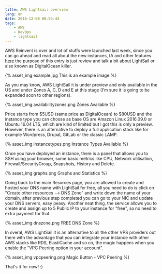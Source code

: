 ```yaml
---
title: AWS Lightsail overview
lang: en
date: 2016-12-08 08:56:44
tags:
	- AWS
	- DevOps
	- lightsail
---
```


AWS Reinvent is over and lot of stuffs were launched last week, since you can go ahead and read all about the new instances, IA and other features [here](https://aws.amazon.com/new/reinvent/?nc1=h_ls) the purpose of this entry is just review and talk a bit about LightSail or also known as DigitalOcean killer. 

{% asset_img example.jpg This is an example image %}

As you may know, AWS LightSail it is under preview and only available in the US and under Zones A, C, D and E at this stage (I'm sure it is going to be expanded soon to other regions). 

{% asset_img availabilityzones.png Zones Available %}

Price starts from $5USD (same price as DigitalOcean) to $80USD and the instance type you can choose as base OS are Amazon Linux 2016.09.0 or Ubuntu 16.04 LTS, which are kind of limited but I got this is only a preview. However, there is an alternative to deploy a full application stack like for example Wordpress, Drupal, GitLab or the classic LAMP. 

{% asset_img instancetypes.png Instance Types Available %}

Once you have deployed an instance, there is a panel that allows you to SSH using your browser, some basic metrics like CPU, Network utilisation, Firewall/SecurityGroup, Snapshots, History and Delete.

{% asset_img graphs.png Graphs and Statistics %}

Going back to the main Resorces page, you are allowed to create and hosted your DNS name with LightSail for free, all you need to do is click on "Create other resources --> DNS Zone" and write down the name of your domain, after previous step completed you can go to your NIC and update your DNS servers, easy peasy. Another neat thing, the service allows you to create and assign up to 5 Public IP to your instance for "free", so no need to extra payment for that.

{% asset_img dnszone.png FREE DNS Zone %}


In overal, AWS LightSail it is an alternative to all the other VPS providers out there with the advantage that you can integrate your instance with other AWS stacks like RDS, ElastiCache and so on, the magic happens when you enable the "VPC Peering option in your account".

{% asset_img vpcpeering.png Magic Button - VPC Peering %}

That's it for now! :)
